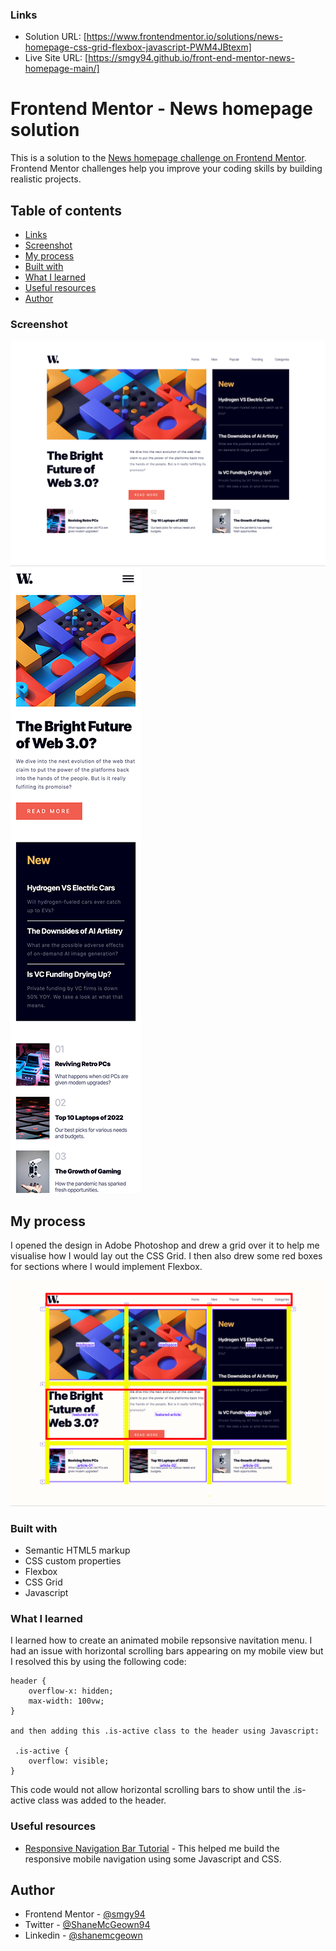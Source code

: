 ### Links

- Solution URL: [https://www.frontendmentor.io/solutions/news-homepage-css-grid-flexbox-javascript-PWM4JBtexm]
- Live Site URL: [https://smgy94.github.io/front-end-mentor-news-homepage-main/]

# Frontend Mentor - News homepage solution

This is a solution to the [News homepage challenge on Frontend Mentor](https://www.frontendmentor.io/solutions/news-homepage-css-grid-flexbox-javascript-PWM4JBtexm). Frontend Mentor challenges help you improve your coding skills by building realistic projects.

## Table of contents

- [Links](#links)
- [Screenshot](#screenshot)
- [My process](#my-process)
- [Built with](#built-with)
- [What I learned](#what-i-learned)
- [Useful resources](#useful-resources)
- [Author](#author)

### Screenshot

![Desktop preview for the News homepage coding challenge](./design/screenshot-desktop.png)
![Mobile preview for the News homepage coding challenge](./design/screenshot-mobile-1.png)

## My process

I opened the design in Adobe Photoshop and drew a grid over it to help me visualise how I would lay out the CSS Grid. I then also drew some red boxes for sections where I would implement Flexbox.

![Desktop preview for the News homepage coding challenge](./design/my-process.png)

### Built with

- Semantic HTML5 markup
- CSS custom properties
- Flexbox
- CSS Grid
- Javascript

### What I learned

I learned how to create an animated mobile repsonsive navitation menu.
I had an issue with horizontal scrolling bars appearing on my mobile view but I resolved this by using the following code:

```
header {
    overflow-x: hidden;
    max-width: 100vw;
}

and then adding this .is-active class to the header using Javascript:

 .is-active {
    overflow: visible;
}
```

This code would not allow horizontal scrolling bars to show until the .is-active class was added to the header.

### Useful resources

- [Responsive Navigation Bar Tutorial](https://www.youtube.com/watch?v=gXkqy0b4M5g) - This helped me build the responsive mobile navigation using some Javascript and CSS.

## Author

- Frontend Mentor - [@smgy94](https://www.frontendmentor.io/profile/Smgy94)
- Twitter - [@ShaneMcGeown94](https://twitter.com/ShaneMcGeown94)
- Linkedin - [@shanemcgeown](https://www.linkedin.com/in/shanemcgeown/)
